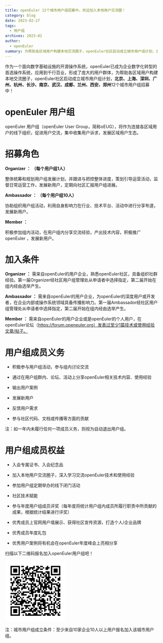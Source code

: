 ```yaml
---
title: openEuler 12个城市用户组招募中，欢迎加入本地用户交流圈！
category: blog
date: 2023-02-27
tags:
  - 用户组
archives: 2023-02
author:
  - openEuler
summary: 为帮助各区域用户构建本地交流圈子，openEuler社区启动成立城市用户组计划，北京、上海、深圳、广州、杭州、长沙、南京、武汉、成都、兰州、西安、郑州12个城市用户组招募中！
---
```



作为一个面向数字基础设施的开源操作系统，openEuler已成为企业数字化转型的首选操作系统，应用到千行百业，形成了庞大的用户群体，为帮助各区域用户构建本地交流圈子，openEuler社区启动成立城市用户组计划，**北京、上海、深圳、广州、杭州、长沙、南京、武汉、成都、兰州、西安、郑州**12个城市用户组招募中！

# openEuler 用户组

openEuler 用户组（openEuler User
Group，简称oEUG），将作为连接各区域用户的线下组织，促进用户交流，集中收集用户诉求，发展区域用户生态。

# 招募角色

**Organizer ： （每个用户组1人）**

整体统筹和规划用户组发展计划，并跟进与把控整体进度，策划引导运营活动，监督日常运营工作，发展新用户，定期向社区汇报用户组进展。

**Ambassador ： （每个用户组10人）**

协助组织用户组活动，利用自身影响力在行业、技术平台、活动中进行分享布道，发展新用户。

**Member ：**

积极参加组内活动，在用户组内分享交流经验，产出技术内容，积极推广openEuler
，发展新用户。

# 加入条件

**Organizer
：** 需来自openEuler的用户企业，熟悉openEuler社区，具备组织社群经验。第一届Organizer经社区用户组管理处从申请者中选择指定，第二届开始在组内经由选举产生。

**Ambassador
：** 需来自openEuler的用户企业，为openEuler的深度用户或开发者，在企业内部或操作系统领域具备传播影响力。第一届Ambassador经社区用户组管理处从申请者中选择指定，第二届开始在组内经由选举产生。

**Member
：** 需来自openEuler的用户企业或是openEuler的个人用户，在openEuler论坛（https://forum.openeuler.org）发表过至少1篇技术或使用经验文章/帖子。

# 用户组成员义务

-   积极参与用户组活动，参与组内讨论交流

-   通过在用户组群内、论坛、活动上分享openEuler相关技术内容、使用经验

-   输出用户案例

-   发展新用户

-   反馈用户需求

-   参与社区代码、文档或传播等方面的贡献

注：如一年内未履行任何一项成员义务，则视为自动退出用户组。

# 用户组成员权益

-   入会专属证书、入会纪念品

-   加入本地用户交流圈子，深入学习交流openEuler技术和使用经验

-   参加用户组定期举办的线下闭门活动

-   社区技术赋能

-   参与年度用户组成员评奖（每年度将统计用户组内成员所履行职责中所贡献的成果，根据统计结果进行评奖）

-   优秀成员上官网用户墙展示、获得社区宣传资源，打造个人/企业品牌

-   优秀成员年度礼包

-   优秀用户案例将有机会在openEuler年度峰会上亮相分享

扫描以下二维码报名加入openEuler用户组吧！

<img src="./img/news/20230303-member/media/image1.png" width="200" >


注：城市用户组成立条件：至少来自10家企业10人以上用户报名加入该城市用户组。
